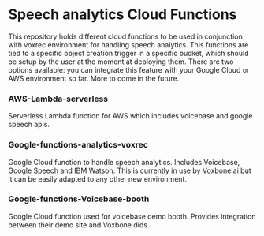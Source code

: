 # Speech analytics Cloud Functions
This repository holds different cloud functions to be used in conjunction with voxrec environment for handling speech analytics.
This functions are tied to a specific object creation trigger in a specific bucket, which should be setup by the user at the moment at deploying them.
There are two options available: you can integrate this feature with your Google Cloud or AWS environment so far. More to come in the future.

### AWS-Lambda-serverless
Serverless Lambda function for AWS which includes voicebase and google speech apis.

### Google-functions-analytics-voxrec
Google Cloud function to handle speech analytics. Includes Voicebase, Google Speech and IBM Watson. This is currently in use by Voxbone.ai but it can be easily adapted to any other new environment.

### Google-functions-Voicebase-booth
Google Cloud function used for voicebase demo booth. Provides integration between their demo site and Voxbone dids.
